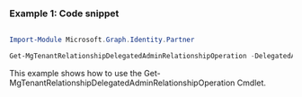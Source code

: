 ### Example 1: Code snippet

```powershell

Import-Module Microsoft.Graph.Identity.Partner

Get-MgTenantRelationshipDelegatedAdminRelationshipOperation -DelegatedAdminRelationshipId $delegatedAdminRelationshipId

```
This example shows how to use the Get-MgTenantRelationshipDelegatedAdminRelationshipOperation Cmdlet.

